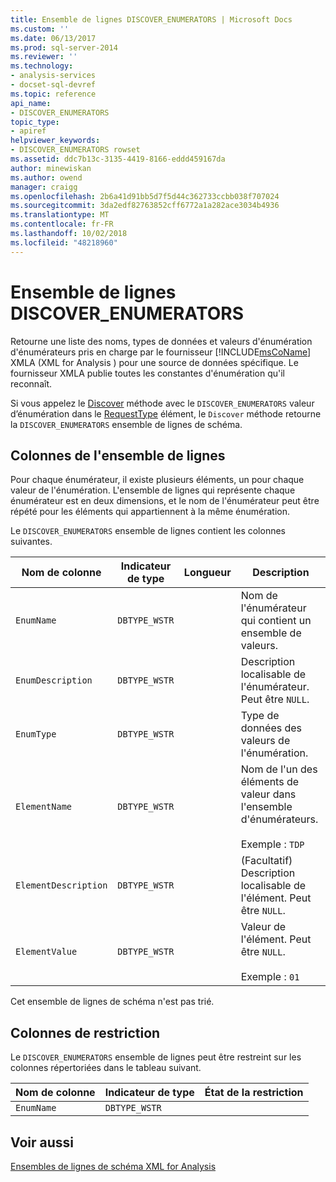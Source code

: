 ```yaml
---
title: Ensemble de lignes DISCOVER_ENUMERATORS | Microsoft Docs
ms.custom: ''
ms.date: 06/13/2017
ms.prod: sql-server-2014
ms.reviewer: ''
ms.technology:
- analysis-services
- docset-sql-devref
ms.topic: reference
api_name:
- DISCOVER_ENUMERATORS
topic_type:
- apiref
helpviewer_keywords:
- DISCOVER_ENUMERATORS rowset
ms.assetid: ddc7b13c-3135-4419-8166-eddd459167da
author: minewiskan
ms.author: owend
manager: craigg
ms.openlocfilehash: 2b6a41d91bb5d7f5d44c362733ccbb038f707024
ms.sourcegitcommit: 3da2edf82763852cff6772a1a282ace3034b4936
ms.translationtype: MT
ms.contentlocale: fr-FR
ms.lasthandoff: 10/02/2018
ms.locfileid: "48218960"
---
```

# <a name="discoverenumerators-rowset"></a>Ensemble de lignes DISCOVER_ENUMERATORS
  Retourne une liste des noms, types de données et valeurs d'énumération d'énumérateurs pris en charge par le fournisseur [!INCLUDE[msCoName](../../../includes/msconame-md.md)] XMLA (XML for Analysis ) pour une source de données spécifique. Le fournisseur XMLA publie toutes les constantes d'énumération qu'il reconnaît.  
  
 Si vous appelez le [Discover](../../xmla/xml-elements-methods-discover.md) méthode avec le `DISCOVER_ENUMERATORS` valeur d’énumération dans le [RequestType](../../xmla/xml-elements-properties/type-element-xmla.md) élément, le `Discover` méthode retourne la `DISCOVER_ENUMERATORS` ensemble de lignes de schéma.  
  
## <a name="rowset-columns"></a>Colonnes de l'ensemble de lignes  
 Pour chaque énumérateur, il existe plusieurs éléments, un pour chaque valeur de l'énumération. L'ensemble de lignes qui représente chaque énumérateur est en deux dimensions, et le nom de l'énumérateur peut être répété pour les éléments qui appartiennent à la même énumération.  
  
 Le `DISCOVER_ENUMERATORS` ensemble de lignes contient les colonnes suivantes.  
  
|Nom de colonne|Indicateur de type|Longueur|Description|  
|-----------------|--------------------|------------|-----------------|  
|`EnumName`|`DBTYPE_WSTR`||Nom de l'énumérateur qui contient un ensemble de valeurs.|  
|`EnumDescription`|`DBTYPE_WSTR`||Description localisable de l'énumérateur. Peut être `NULL`.|  
|`EnumType`|`DBTYPE_WSTR`||Type de données des valeurs de l'énumération.|  
|`ElementName`|`DBTYPE_WSTR`||Nom de l'un des éléments de valeur dans l'ensemble d'énumérateurs.<br /><br /> Exemple : `TDP`|  
|`ElementDescription`|`DBTYPE_WSTR`||(Facultatif) Description localisable de l'élément. Peut être `NULL`.|  
|`ElementValue`|`DBTYPE_WSTR`||Valeur de l'élément. Peut être `NULL`.<br /><br /> Exemple : `01`|  
  
 Cet ensemble de lignes de schéma n'est pas trié.  
  
## <a name="restriction-columns"></a>Colonnes de restriction  
 Le `DISCOVER_ENUMERATORS` ensemble de lignes peut être restreint sur les colonnes répertoriées dans le tableau suivant.  
  
|Nom de colonne|Indicateur de type|État de la restriction|  
|-----------------|--------------------|-----------------------|  
|`EnumName`|`DBTYPE_WSTR`||  
  
## <a name="see-also"></a>Voir aussi  
 [Ensembles de lignes de schéma XML for Analysis](xml-for-analysis-schema-rowsets.md)  
  
  
